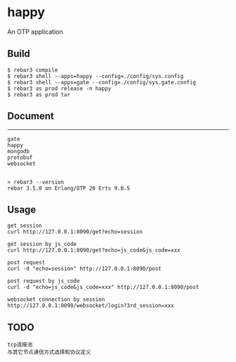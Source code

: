 happy
=====

An OTP application

Build
-----

    $ rebar3 compile
    $ rebar3 shell --apps=happy --config=./config/sys.config
    $ rebar3 shell --apps=gate --config=./config/sys.gate.config
    $ rebar3 as prod release -n happy
    $ rebar3 as prod tar

## Document
-----
    gate
    happy
    mongodb
    protobuf
    websocket

```

> rebar3 --version
rebar 3.5.0 on Erlang/OTP 20 Erts 9.0.5

```

## Usage

```
get session
curl http://127.0.0.1:8090/get?echo=session

get session by js_code
curl http://127.0.0.1:8090/get?echo=js_code&js_code=xxx

post request
curl -d "echo=session" http://127.0.0.1:8090/post

post request by js_code
curl -d "echo=js_code&js_code=xxx" http://127.0.0.1:8090/post

websocket connection by session
http://127.0.0.1:8090/websocket/login?3rd_session=xxx

```

TODO
-----
    tcp连接池
    与其它节点通信方式选择和协议定义
